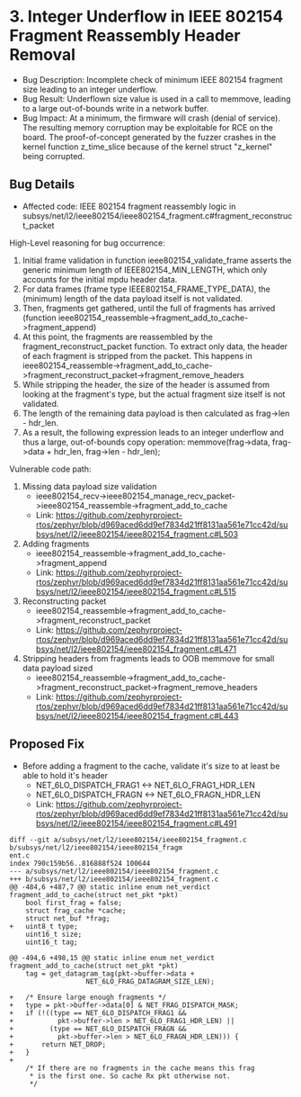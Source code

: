 # 3. Integer Underflow in IEEE 802154 Fragment Reassembly Header Removal
- Bug Description: Incomplete check of minimum IEEE 802154 fragment size leading to an integer underflow.
- Bug Result: Underflown size value is used in a call to memmove, leading to a large out-of-bounds write in a network buffer.
- Bug Impact: At a minimum, the firmware will crash (denial of service). The resulting memory corruption may be exploitable for RCE on the board. The proof-of-concept generated by the fuzzer crashes in the kernel function z_time_slice because of the kernel struct "z_kernel" being corrupted.

## Bug Details
- Affected code: IEEE 802154 fragment reassembly logic in subsys/net/l2/ieee802154/ieee802154_fragment.c#fragment_reconstruct_packet

High-Level reasoning for bug occurrence:
1. Initial frame validation in function ieee802154_validate_frame asserts the generic minimum length of IEEE802154_MIN_LENGTH, which only accounts for the initial mpdu header data.
2. For data frames (frame type IEEE802154_FRAME_TYPE_DATA), the (minimum) length of the data payload itself is not validated.
3. Then, fragments get gathered, until the full of fragments has arrived (function ieee802154_reassemble->fragment_add_to_cache->fragment_append)
4. At this point, the fragments are reassembled by the fragment_reconstruct_packet function. To extract only data, the header of each fragment is stripped from the packet. This happens in ieee802154_reassemble->fragment_add_to_cache->fragment_reconstruct_packet->fragment_remove_headers
5. While stripping the header, the size of the header is assumed from looking at the fragment's type, but the actual fragment size itself is not validated.
6. The length of the remaining data payload is then calculated as frag->len - hdr_len.
7. As a result, the following expression leads to an integer underflow and thus a large, out-of-bounds copy operation: memmove(frag->data, frag->data + hdr_len, frag->len - hdr_len);

Vulnerable code path:
1. Missing data payload size validation
	- ieee802154_recv->ieee802154_manage_recv_packet->ieee802154_reassemble->fragment_add_to_cache
	- Link: https://github.com/zephyrproject-rtos/zephyr/blob/d969aced6dd9ef7834d21ff8131aa561e71cc42d/subsys/net/l2/ieee802154/ieee802154_fragment.c#L503
2. Adding fragments
	- ieee802154_reassemble->fragment_add_to_cache->fragment_append
	- Link: https://github.com/zephyrproject-rtos/zephyr/blob/d969aced6dd9ef7834d21ff8131aa561e71cc42d/subsys/net/l2/ieee802154/ieee802154_fragment.c#L515
3. Reconstructing packet
	- ieee802154_reassemble->fragment_add_to_cache->fragment_reconstruct_packet
	- Link: https://github.com/zephyrproject-rtos/zephyr/blob/d969aced6dd9ef7834d21ff8131aa561e71cc42d/subsys/net/l2/ieee802154/ieee802154_fragment.c#L471
4. Stripping headers from fragments leads to OOB memmove for small data payload sized
	- ieee802154_reassemble->fragment_add_to_cache->fragment_reconstruct_packet->fragment_remove_headers
	- Link: https://github.com/zephyrproject-rtos/zephyr/blob/d969aced6dd9ef7834d21ff8131aa561e71cc42d/subsys/net/l2/ieee802154/ieee802154_fragment.c#L443


## Proposed Fix
- Before adding a fragment to the cache, validate it's size to at least be able to hold it's header
	- NET_6LO_DISPATCH_FRAG1 <-> NET_6LO_FRAG1_HDR_LEN
	- NET_6LO_DISPATCH_FRAGN <-> NET_6LO_FRAGN_HDR_LEN
    - Link: https://github.com/zephyrproject-rtos/zephyr/blob/d969aced6dd9ef7834d21ff8131aa561e71cc42d/subsys/net/l2/ieee802154/ieee802154_fragment.c#L491

```
diff --git a/subsys/net/l2/ieee802154/ieee802154_fragment.c b/subsys/net/l2/ieee802154/ieee802154_fragm
ent.c
index 790c159b56..816888f524 100644
--- a/subsys/net/l2/ieee802154/ieee802154_fragment.c
+++ b/subsys/net/l2/ieee802154/ieee802154_fragment.c
@@ -484,6 +487,7 @@ static inline enum net_verdict fragment_add_to_cache(struct net_pkt *pkt)
 	bool first_frag = false;
 	struct frag_cache *cache;
 	struct net_buf *frag;
+	uint8_t type;
 	uint16_t size;
 	uint16_t tag;
 
@@ -494,6 +498,15 @@ static inline enum net_verdict fragment_add_to_cache(struct net_pkt *pkt)
 	tag = get_datagram_tag(pkt->buffer->data +
 			       NET_6LO_FRAG_DATAGRAM_SIZE_LEN);
 
+	/* Ensure large enough fragments */
+	type = pkt->buffer->data[0] & NET_FRAG_DISPATCH_MASK;
+	if (!((type == NET_6LO_DISPATCH_FRAG1 &&
+			pkt->buffer->len > NET_6LO_FRAG1_HDR_LEN) ||
+		  (type == NET_6LO_DISPATCH_FRAGN &&
+			pkt->buffer->len > NET_6LO_FRAGN_HDR_LEN))) {
+		return NET_DROP;
+	}
+
 	/* If there are no fragments in the cache means this frag
 	 * is the first one. So cache Rx pkt otherwise not.
 	 */
```